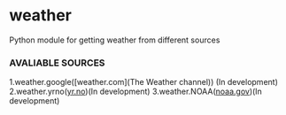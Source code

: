 # weather
Python module for getting weather from different sources

### AVALIABLE SOURCES

  1.weather.google([weather.com](The Weather channel)) (In development)
  2.weather.yrno([yr.no](yr.no))(In development)
  3.weather.NOAA([noaa.gov](NOAA))(In development)
